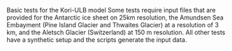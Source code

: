Basic tests for the Kori-ULB model
Some tests require input files that are provided for the Antarctic ice sheet on 25km resolution, the Amundsen Sea Embayment (Pine Island Glacier and Thwaites Glacier) at a resolution of 3 km, and the Aletsch Glacier (Switzerland) at 150 m resolution.
All other tests have a synthetic setup and the scripts generate the input data.
